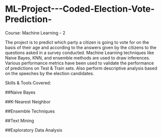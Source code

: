 # ML-Project---Coded-Election-Vote-Prediction-

Course: Machine Learning - 2

The project is to predict which party a citizen is going to vote for on the basis of their age and according to the answers given by the citizens to the questions asked in a survey conducted. Machine Learning techniques like Naive Bayes, KNN, and ensemble methods are used to draw inferences. Various performance metrics have been used to validate the performance of predictions on Test & Train sets. Also perform descriptive analysis based on the speeches by the election candidates.

Skills & Tools Covered:

##Naive Bayes

##K-Nearest Neighbor

##Ensemble Techniques

##Text Mining

##Exploratory Data Analysis
